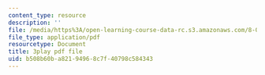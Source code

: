 ```yaml
---
content_type: resource
description: ''
file: /media/https%3A/open-learning-course-data-rc.s3.amazonaws.com/8-03sc-physics-iii-vibrations-and-waves-fall-2016/b508b60ba82194968c7f40798c584343_mqhO9GT8hD4.pdf
file_type: application/pdf
resourcetype: Document
title: 3play pdf file
uid: b508b60b-a821-9496-8c7f-40798c584343
---
```

